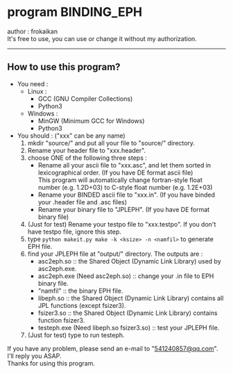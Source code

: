 # program BINDING_EPH  
author : frokaikan  
It's free to use, you can use or change it without my authorization.<br>  
************************
## How to use this program?
+ You need :  
    + Linux :  
        + GCC (GNU Compiler Collections)  
        + Python3  
    + Windows :  
        + MinGW (Minimum GCC for Windows)  
        + Python3  
+ You should : ("xxx" can be any name)  
    1. mkdir "source/" and put all your file to "source/" directory.  
    2. Rename your header file to "xxx.header".    
    3. choose ONE of the following three steps :  
        + Rename all your ascii file to "xxx.asc", and let them sorted in lexicographical order. (If you have DE format ascii file)  
          This program will automatically change fortran-style float number (e.g. 1.2D+03) to C-style float number (e.g. 1.2E+03)  
        + Rename your BINDED ascii file to "xxx.in". (If you have binded your .header file and .asc files)
        + Rename your binary file to "JPLEPH". (If you have DE format binary file)    
    4. (Just for test) Rename your testpo file to "xxx.testpo". If you don't have testpo file, ignore this step.  
    5. type `python makeit.py make -k <ksize> -n <namfil>` to generate EPH file.  
    6. find your JPLEPH file at "output/" directory. The outputs are :
        + asc2eph.so :: the Shared Object (Dynamic Link Library) used by asc2eph.exe.  
        + asc2eph.exe (Need asc2eph.so) :: change your .in file to EPH binary file.  
        + "namfil" :: the binary EPH file.  
        + libeph.so :: the Shared Object (Dynamic Link Library) contains all JPL functions (except fsizer3).  
        + fsizer3.so :: the Shared Object (Dynamic Link Library) contains function fsizer3.  
        + testeph.exe (Need libeph.so fsizer3.so) :: test your JPLEPH file.  
    7. (Just for test) type  to run testeph.  
  
If you have any problem, please send an e-mail to "541240857@qq.com". I'll reply you ASAP.  
Thanks for using this program.